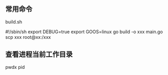 ## 常用命令

build.sh

#!/sbin/sh
export DEBUG=true
export GOOS=linux
go build -o xxx main.go
scp xxx root@xx:/xxx


## 查看进程当前工作目录

pwdx pid